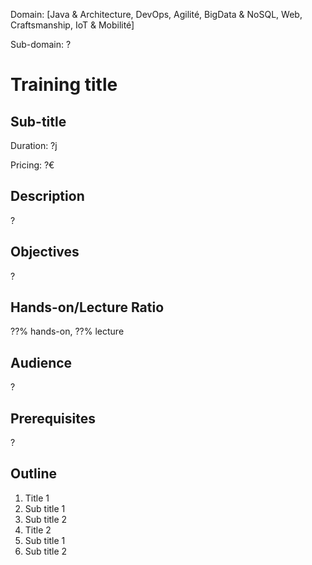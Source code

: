 Domain: [Java & Architecture, DevOps, Agilité, BigData & NoSQL, Web, Craftsmanship, IoT & Mobilité]

Sub-domain: ?

# Training title
## Sub-title
Duration: ?j

Pricing: ?€
## Description
?
## Objectives
?
## Hands-on/Lecture Ratio
??% hands-on, ??% lecture
## Audience
?
## Prerequisites
?
## Outline
1. Title 1
  1. Sub title 1
  1. Sub title 2
1. Title 2
  1. Sub title 1
  1. Sub title 2
